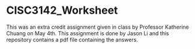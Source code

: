 # CISC3142_Worksheet

This was an extra credit assignment given in class by Professor Katherine Chuang on May 4th. This assignment is done by Jason Li and this repository contains a pdf file containing the answers.
